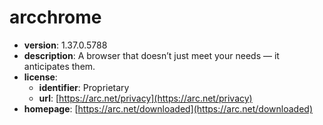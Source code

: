 # arcchrome

- **version**: 1.37.0.5788
- **description**: A browser that doesn’t just meet your needs — it anticipates them.
- **license**:
  - **identifier**: Proprietary
  - **url**: [https://arc.net/privacy](https://arc.net/privacy)
- **homepage**: [https://arc.net/downloaded](https://arc.net/downloaded)

